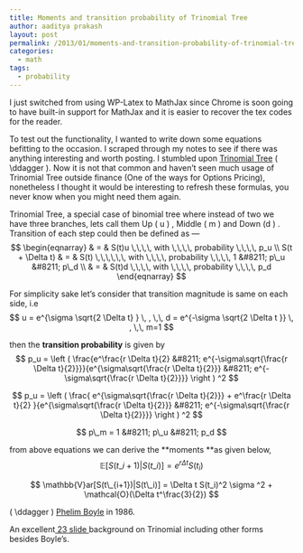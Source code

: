 ```yaml
---
title: Moments and transition probability of Trinomial Tree
author: aaditya prakash
layout: post
permalink: /2013/01/moments-and-transition-probability-of-trinomial-tree/
categories:
  - math
tags:
  - probability
---
```

I just switched from using WP-Latex to MathJax since Chrome is soon going to have built-in support for MathJax and it is easier to recover the tex codes for the reader.

To test out the functionality, I wanted to write down some equations befitting to the occasion. I scraped through my notes to see if there was anything interesting and worth posting. I stumbled upon <a href="http://en.wikipedia.org/wiki/Trinomial_tree" title="Trinomial Tree Wiki" target="_blank">Trinomial Tree</a> \( \ddagger \). Now it is not that common and haven&#8217;t seen much usage of Trinomial Tree outside finance (One of the ways for Options Pricing), nonetheless I thought it would be interesting to refresh these formulas, you never know when you might need them again.

Trinomial Tree, a special case of binomial tree where instead of two we have three branches, lets call them Up \( u \) , Middle \( m \) and Down \(d \) . Transition of each step could then be defined as &#8212;  
$$  
\begin{eqnarray}  
& = & S(t)u \,\,\,\, with \,\,\,\, probability \,\,\,\, p_u \\  
S(t + \Delta t) & = & S(t) \,\,\,\,\,\, with \,\,\,\, probability \,\,\,\, 1 &#8211; p\_u &#8211; p\_d \\  
& = & S(t)d \,\,\,\, with \,\,\,\, probability \,\,\,\, p_d  
\end{eqnarray}  
$$

For simplicity sake let&#8217;s consider that transition magnitude is same on each side, i.e  
$$ u = e^{\sigma \sqrt{2 \Delta t} } \, , \,\, d = e^{-\sigma \sqrt{2 \Delta t }} \, , \,\, m=1 $$

then the **transition probability** is given by  
$$ p_u = \left ( \frac{e^\frac{r \Delta t}{2} &#8211; e^{-\sigma\sqrt{\frac{r \Delta t}{2}}}}{e^{\sigma\sqrt{\frac{r \Delta t}{2}}} &#8211; e^{-\sigma\sqrt{\frac{r \Delta t}{2}}}} \right ) ^2 $$

$$ p_u = \left ( \frac{ e^{\sigma\sqrt{\frac{r \Delta t}{2}}} + e^\frac{r \Delta t}{2} }{e^{\sigma\sqrt{\frac{r \Delta t}{2}}} &#8211; e^{-\sigma\sqrt{\frac{r \Delta t}{2}}}} \right ) ^2 $$

$$ p\_m = 1 &#8211; p\_u &#8211; p_d $$

from above equations we can derive the **moments **as given below,  
$$ \mathbb{E}[S(t\_{i+1})|S(t\_i)] = e^{r \Delta t}S(t_i) $$

$$ \mathbb{V}ar[S(t\_{i+1})|S(t\_i)] = \Delta t S(t_i)^2 \sigma ^2 + \mathcal{O}(\Delta t^\frac{3}{2}) $$

\( \ddagger \) <a href="http://en.wikipedia.org/wiki/Phelim_Boyle" title="Phelim Boyle" target="_blank">Phelim Boyle</a> in 1986.

An excellent<a href="http://www41.homepage.villanova.edu/klaus.volpert/teaching/financial_math/Fall10/Presentations/Trinomial.pptx" title="Background on Trinomial Tree" target="_blank"> 23 slide </a>background on Trinomial including other forms besides Boyle&#8217;s.